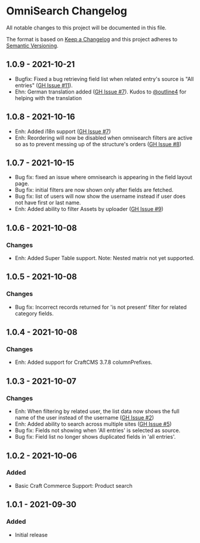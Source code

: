 # OmniSearch Changelog

All notable changes to this project will be documented in this file.

The format is based on [Keep a Changelog](http://keepachangelog.com/) and this project adheres to [Semantic Versioning](http://semver.org/).

## 1.0.9 - 2021-10-21
- Bugfix: Fixed a bug retrieving field list when related entry's source is "All entries" ([GH Issue #11](https://github.com/bitmatrixstudio/craft-omnisearch/issues/11)).
- Ehn: German translation added ([GH Issue #7](https://github.com/bitmatrixstudio/craft-omnisearch/issues/7)). Kudos to [@outline4](https://github.com/outline4) for helping with the translation

## 1.0.8 - 2021-10-16
- Enh: Added i18n support ([GH Issue #7](https://github.com/bitmatrixstudio/craft-omnisearch/issues/7))
- Enh: Reordering will now be disabled when omnisearch filters are active so as to prevent messing up of the structure's orders ([GH Issue #8](https://github.com/bitmatrixstudio/craft-omnisearch/issues/8))

## 1.0.7 - 2021-10-15
- Bug fix: fixed an issue where omnisearch is appearing in the field layout page.
- Bug fix: initial filters are now shown only after fields are fetched.
- Bug fix: list of users will now show the username instead if user does not have first or last name.
- Enh: Added ability to filter Assets by uploader ([GH Issue #9](https://github.com/bitmatrixstudio/craft-omnisearch/issues/9))

## 1.0.6 - 2021-10-08
### Changes
- Enh: Added Super Table support. Note: Nested matrix not yet supported.

## 1.0.5 - 2021-10-08
### Changes
- Bug fix: Incorrect records returned for 'is not present' filter for related category fields.

## 1.0.4 - 2021-10-08
### Changes
- Enh: Added support for CraftCMS 3.7.8 columnPrefixes. 

## 1.0.3 - 2021-10-07
### Changes
- Enh: When filtering by related user, the list data now shows the full name of the user instead of the username ([GH Issue #2](https://github.com/bitmatrixstudio/craft-omnisearch/issues/2)) 
- Enh: Added ability to search across multiple sites ([GH Issue #5](https://github.com/bitmatrixstudio/craft-omnisearch/issues/5)) 
- Bug fix: Fields not showing when 'All entries' is selected as source.
- Bug fix: Field list no longer shows duplicated fields in 'all entries'.

## 1.0.2 - 2021-10-06
### Added
- Basic Craft Commerce Support: Product search

## 1.0.1 - 2021-09-30
### Added
- Initial release
